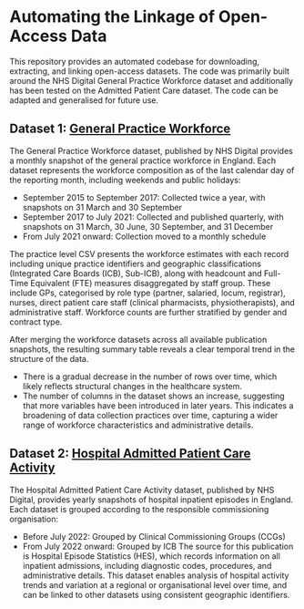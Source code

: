 # Automating the Linkage of Open-Access Data

This repository provides an automated codebase for downloading, extracting, and linking open-access datasets. The code was primarily built around the NHS Digital General Practice Workforce dataset and additionally has been tested on the Admitted Patient Care dataset. The code can be adapted and generalised for future use.

## Dataset 1: [General Practice Workforce](https://digital.nhs.uk/data-and-information/publications/statistical/general-and-personal-medical-services)

The General Practice Workforce dataset, published by NHS Digital provides a monthly snapshot of the general practice workforce in England. Each dataset represents the workforce composition as of the last calendar day of the reporting month, including weekends and public holidays:
- September 2015 to September 2017: Collected twice a year, with snapshots on 31 March and 30 September
- September 2017 to July 2021: Collected and published quarterly, with snapshots on 31 March, 30 June, 30 September, and 31 December
- From July 2021 onward: Collection moved to a monthly schedule

The practice level CSV presents the workforce estimates with each record including unique practice identifiers and geographic classifications (Integrated Care Boards (ICB), Sub-ICB), along with headcount and Full-Time Equivalent (FTE) measures disaggregated by staff group. These include GPs, categorised by role type (partner, salaried, locum, registrar), nurses, direct patient care staff (clinical pharmacists, physiotherapists), and administrative staff. Workforce counts are further stratified by gender and contract type.

After merging the workforce datasets across all available publication snapshots, the resulting summary table reveals a clear temporal trend in the structure of the data. 
- There is a gradual decrease in the number of rows over time, which likely reflects structural changes in the healthcare system. 
- The number of columns in the dataset shows an increase, suggesting that more variables have been introduced in later years. This indicates a broadening of data collection practices over time, capturing a wider range of workforce characteristics and administrative details.

## Dataset 2: [Hospital Admitted Patient Care Activity](https://digital.nhs.uk/data-and-information/publications/statistical/hospital-admitted-patient-care-activity)

The Hospital Admitted Patient Care Activity dataset, published by NHS Digital, provides yearly snapshots of hospital inpatient episodes in England. Each dataset is grouped according to the responsible commissioning organisation:
- Before July 2022: Grouped by Clinical Commissioning Groups (CCGs)
- From July 2022 onward: Grouped by ICB
The source for this publication is Hospital Episode Statistics (HES), which records information on all inpatient admissions, including diagnostic codes, procedures, and administrative details.
This dataset enables analysis of hospital activity trends and variation at a regional or organisational level over time, and can be linked to other datasets using consistent geographic identifiers.
